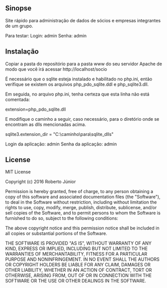 ## Sinopse
Site rápido para administração de dados de sócios e empresas integrantes de um grupo. 

Para testar:
Login: admin
Senha: admin

## Instalação

Copiar a pasta do repositório para a pasta www do seu servidor Apache de modo que 
você irá acessar http://localhost/socio

É necessário que o sqlite esteja instalado e habilitado no php.ini, 
então verifique se existem os arquivos php_pdo_sqlite.ddl e php_sqlite3.dll.

Em seguida, no arquivo php.ini, tenha certeza que esta linha não está comentada: 

extension=php_pdo_sqlite.dll

E modifique o caminho a seguir, caso necessário, para o diretório onde se encontram 
as dlls mencionadas acima.

sqlite3.extension_dir = "C:\caminho\para\sqlite_dlls"

Login da aplicação: admin
Senha da aplicação: admin

## License

MIT License

Copyright (c) 2016 Roberto Júnior

Permission is hereby granted, free of charge, to any person obtaining a copy
of this software and associated documentation files (the "Software"), to deal
in the Software without restriction, including without limitation the rights
to use, copy, modify, merge, publish, distribute, sublicense, and/or sell
copies of the Software, and to permit persons to whom the Software is
furnished to do so, subject to the following conditions:

The above copyright notice and this permission notice shall be included in all
copies or substantial portions of the Software.

THE SOFTWARE IS PROVIDED "AS IS", WITHOUT WARRANTY OF ANY KIND, EXPRESS OR
IMPLIED, INCLUDING BUT NOT LIMITED TO THE WARRANTIES OF MERCHANTABILITY,
FITNESS FOR A PARTICULAR PURPOSE AND NONINFRINGEMENT. IN NO EVENT SHALL THE
AUTHORS OR COPYRIGHT HOLDERS BE LIABLE FOR ANY CLAIM, DAMAGES OR OTHER
LIABILITY, WHETHER IN AN ACTION OF CONTRACT, TORT OR OTHERWISE, ARISING FROM,
OUT OF OR IN CONNECTION WITH THE SOFTWARE OR THE USE OR OTHER DEALINGS IN THE
SOFTWARE.